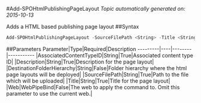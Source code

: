 #Add-SPOHtmlPublishingPageLayout
*Topic automatically generated on: 2015-10-13*

Adds a HTML based publishing page layout
##Syntax
```powershell
Add-SPOHtmlPublishingPageLayout -SourceFilePath <String> -Title <String> -Description <String> -AssociatedContentTypeID <String> [-DestinationFolderHierarchy <String>] [-Web <WebPipeBind>]
```


##Parameters
Parameter|Type|Required|Description
---------|----|--------|-----------
|AssociatedContentTypeID|String|True|Associated content type ID|
|Description|String|True|Description for the page layout|
|DestinationFolderHierarchy|String|False|Folder hierarchy where the html page layouts will be deployed|
|SourceFilePath|String|True|Path to the file which will be uploaded|
|Title|String|True|Title for the page layout|
|Web|WebPipeBind|False|The web to apply the command to. Omit this parameter to use the current web.|
